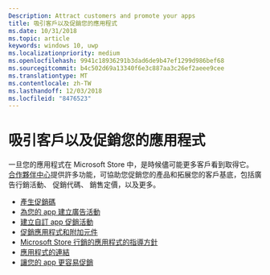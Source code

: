 ```yaml
---
Description: Attract customers and promote your apps
title: 吸引客戶以及促銷您的應用程式
ms.date: 10/31/2018
ms.topic: article
keywords: windows 10, uwp
ms.localizationpriority: medium
ms.openlocfilehash: 9941c18936291b3dad6de9b47ef1299d986bef68
ms.sourcegitcommit: b4c502d69a13340f6e3c887aa3c26ef2aeee9cee
ms.translationtype: MT
ms.contentlocale: zh-TW
ms.lasthandoff: 12/03/2018
ms.locfileid: "8476523"
---
```

# <a name="attract-customers-and-promote-your-apps"></a>吸引客戶以及促銷您的應用程式

一旦您的應用程式在 Microsoft Store 中，是時候儘可能更多客戶看到取得它。 [合作夥伴中心](https://partner.microsoft.com/dashboard)提供許多功能，可協助您促銷您的產品和拓展您的客戶基底，包括廣告行銷活動、 促銷代碼、 銷售定價，以及更多。

-   [產生促銷碼](generate-promotional-codes.md)
-   [為您的 app 建立廣告活動](create-an-ad-campaign-for-your-app.md)
-   [建立自訂 app 促銷活動](create-a-custom-app-promotion-campaign.md)
-   [促銷應用程式和附加元件](put-apps-and-add-ons-on-sale.md)
-   [Microsoft Store 行銷的應用程式的指導方針](app-marketing-guidelines.md)
-   [應用程式的連結](link-to-your-app.md)
-   [讓您的 app 更容易促銷](make-your-app-easier-to-promote.md)

 

 

